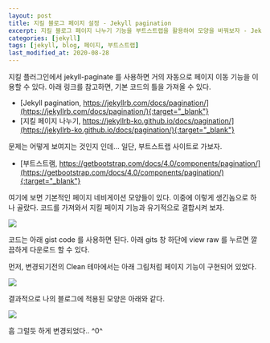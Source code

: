 ```yaml
---
layout: post
title: 지킬 블로그 페이지 설정 - Jekyll pagination
excerpt: 지킬 블로그 페이지 나누기 기능을 부트스트랩을 활용하여 모양을 바꿔보자 - Jekyll pagination
categories: [jekyll]
tags: [jekyll, blog, 페이지, 부트스트랩]
last_modified_at: 2020-08-28
---
```


지킬 플러그인에서 jekyll-paginate 를 사용하면 거의 자동으로 페이지 이동 기능을 이용할 수 있다.
아래 링크를 참고하면, 기본 코드의 틀을 가져올 수 있다.

- [Jekyll pagination, https://jekyllrb.com/docs/pagination/](https://jekyllrb.com/docs/pagination/){:target="_blank"}
- [지킬 페이지 나누기, https://jekyllrb-ko.github.io/docs/pagination/](https://jekyllrb-ko.github.io/docs/pagination/){:target="_blank"}


문제는 어떻게 보여지는 것인지 인데…
일단, 부트스트랩 사이트로 가보자.

- [부트스트램, https://getbootstrap.com/docs/4.0/components/pagination/](https://getbootstrap.com/docs/4.0/components/pagination/){:target="_blank"}

여기에 보면 기본적인 페이지 네비게이션 모양들이 있다.
이중에 이렇게 생긴놈으로 하나 골랐다. 코드를 가져와서 지킬 페이지 기능과 유기적으로 결합시켜 보자.

![](https://paper-attachments.dropbox.com/s_603F93C6C3AC8460FB1869CA7717C0B5C9ED9711793509404E01466E2B9744C5_1598572405756_image.png)


코드는 아래 gist code 를 사용하면 된다. 아래 gits 창 하단에 view raw 를 누르면 깔끔하게 다운로드 할 수 있다.

<script src="https://gist.github.com/bjnhur/5512866a8cd49fc70341262524eb041f.js"></script>

먼저, 변경되기전의 Clean 테마에서는 아래 그림처럼 페이지 기능이 구현되어 있었다.

![](https://paper-attachments.dropbox.com/s_603F93C6C3AC8460FB1869CA7717C0B5C9ED9711793509404E01466E2B9744C5_1598572592987_image.png)


결과적으로 나의 블로그에 적용된 모양은 아래와 같다.

![](https://paper-attachments.dropbox.com/s_603F93C6C3AC8460FB1869CA7717C0B5C9ED9711793509404E01466E2B9744C5_1598572497065_image.png)


흠 그럴듯 하게 변경되었다.. ^0^

